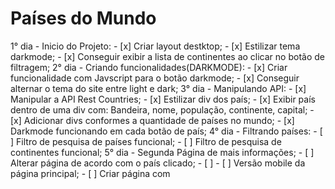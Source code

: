 # Países do Mundo

1° dia - Inicio do Projeto:
    - [x] Criar layout destktop;
    - [x] Estilizar tema darkmode;
    - [x] Conseguir exibir a lista de continentes ao clicar no botão de filtragem;
2° dia - Criando funcionalidades(DARKMODE):
    - [x] Criar funcionalidade com Javscript para o botão darkmode;
    - [x] Conseguir alternar o tema do site entre light e dark;
3° dia - Manipulando API:
    - [x] Manipular a API Rest Countries;
    - [x] Estilizar div dos país;
    - [x] Exibir país dentro de uma div com: Bandeira, nome, população, continente, capital;
    - [x] Adicionar divs conformes a quantidade de países no mundo;
    - [x] Darkmode funcionando em cada botão de país;
4° dia - Filtrando países:
    - [ ] Filtro de pesquisa de países funcional;
    - [ ] Filtro de pesquisa de continentes funcional;
5° dia - Segunda Página de mais informações;
    - [ ] Alterar página de acordo com o país clicado;
    - [ ]
    - [ ] Versão mobile da página principal;
    - [ ] Criar página com 

